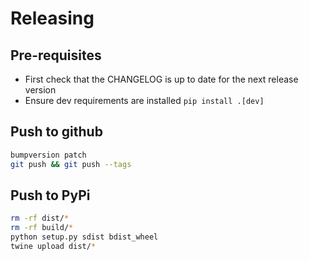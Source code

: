 # Releasing

## Pre-requisites

- First check that the CHANGELOG is up to date for the next release version
- Ensure dev requirements are installed `pip install .[dev]`

## Push to github

```bash
bumpversion patch
git push && git push --tags
```

## Push to PyPi

```bash
rm -rf dist/*
rm -rf build/*
python setup.py sdist bdist_wheel
twine upload dist/*
```
